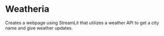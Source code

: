 # Weatheria
Creates a webpage using StreamLit that utilizes a weather API to get a city name and give weather updates.
